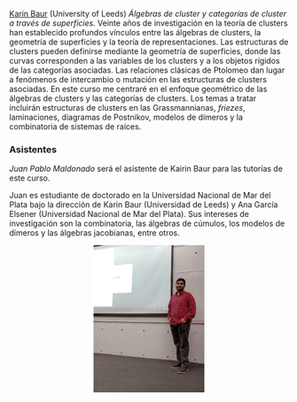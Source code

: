 [Karin Baur](http://www1.maths.leeds.ac.uk/~pmtkb/) (University of Leeds)
_Álgebras de cluster y categorías de cluster a través de superficies._ Veinte años de investigación en la teoría de clusters han establecido profundos vínculos entre las álgebras de clusters, la geometría de superficies y la teoría de representaciones. Las estructuras de clusters pueden definirse mediante la geometría de superficies, donde las curvas corresponden a las variables de los clusters y a los objetos rígidos de las categorías asociadas. Las relaciones clásicas de Ptolomeo dan lugar a fenómenos de intercambio o mutación en las estructuras de clusters asociadas. En este curso me centraré en el enfoque geométrico de las álgebras de clusters y las categorías de clusters. Los temas a tratar incluirán estructuras de clusters en las Grassmannianas, _friezes_, laminaciones, diagramas de Postnikov, modelos de dímeros y la combinatoria de sistemas de raíces.


### Asistentes ###
_Juan Pablo Maldonado_ será el asistente de Kairin Baur para las tutorías de este curso.

Juan es estudiante de doctorado en la Universidad Nacional de Mar del Plata bajo la dirección de Karin Baur (Universidad de Leeds) y Ana García Elsener (Universidad Nacional de Mar del Plata). Sus intereses de investigación son la combinatoria, las álgebras de cúmulos, los modelos de dímeros y las álgebras jacobianas, entre otros.

<p align="center"> 
<img src="images/maldonado_photo.jpeg" alt="Juan Pablo Maldonado" width="200"/>
</p> 
